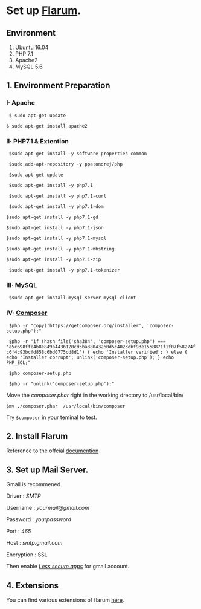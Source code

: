 # Set up [Flarum](https://flarum.org/docs/install.html#server-requirements).
## Environment 
1. Ubuntu 16.04
2. PHP 7.1
3. Apache2
4. MySQL 5.6

## 1. Environment Preparation

### Ⅰ· Apache
` $ sudo apt-get update`

`$ sudo apt-get install apache2`

### Ⅱ· PHP7.1 & Extention
` $sudo apt-get install -y software-properties-common`

` $sudo add-apt-repository -y ppa:ondrej/php`

` $sudo apt-get update`

` $sudo apt-get install -y php7.1`
 
` $sudo apt-get install -y php7.1-curl`

` $sudo apt-get install -y php7.1-dom`

` $sudo apt-get install -y php7.1-gd `

` $sudo apt-get install -y php7.1-json `

` $sudo apt-get install -y php7.1-mysql `

` $sudo apt-get install -y php7.1-mbstring  `

` $sudo apt-get install -y php7.1-zip `

` $sudo apt-get install -y php7.1-tokenizer`

### Ⅲ· MySQL
` $sudo apt-get install mysql-server mysql-client`

### Ⅳ· [Composer](https://getcomposer.org/)
` $php -r "copy('https://getcomposer.org/installer', 'composer-setup.php');"`

` $php -r "if (hash_file('sha384', 'composer-setup.php') === 'a5c698ffe4b8e849a443b120cd5ba38043260d5c4023dbf93e1558871f1f07f58274fc6f4c93bcfd858c6bd0775cd8d1') { echo 'Installer verified'; } else { echo 'Installer corrupt'; unlink('composer-setup.php'); } echo PHP_EOL;"`

` $php composer-setup.php`

` $php -r "unlink('composer-setup.php');"`

Move the _composer.phar_ right in the working drectory to /usr/local/bin/

`$mv ./composer.phar  /usr/local/bin/composer`

Try `$composer` in your teminal to test.

## 2. Install Flarum
Reference to the offcial [documention](https://flarum.org/docs/install.html#server-requirements)

## 3. Set up Mail Server.
Gmail is recommened.

Driver : _SMTP_

Username : _yourmail@gmail.com_

Password : _yourpassword_

Port : _465_

Host : _smtp.gmail.com_

Encryption : SSL

Then enable [_Less secure apps_](https://support.google.com/a/answer/6260879?hl=en) for gmail account.

## 4. Extensions

You can find various extensions of flarum [here](https://discuss.flarum.org/t/extensions).